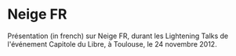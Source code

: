 # Neige FR

Présentation (in french) sur Neige FR, durant les Lightening Talks de
l'événement Capitole du Libre, à Toulouse, le 24 novembre 2012.

